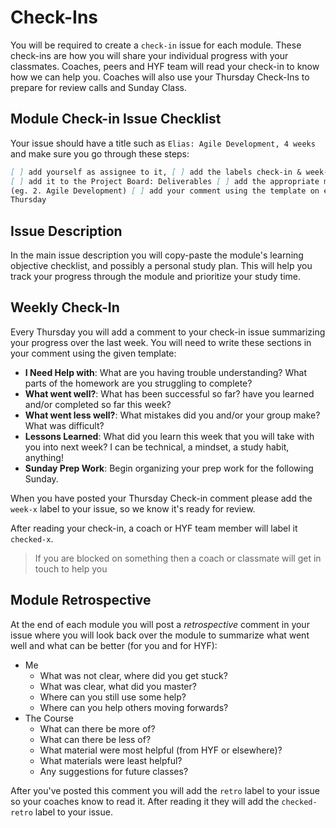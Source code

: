 # Check-Ins

You will be required to create a `check-in` issue for each module. These
check-ins are how you will share your individual progress with your classmates.
Coaches, peers and HYF team will read your check-in to know how we can help you.
Coaches will also use your Thursday Check-Ins to prepare for review calls and
Sunday Class.

## Module Check-in Issue Checklist

Your issue should have a title such as `Elias: Agile Development, 4 weeks` and
make sure you go through these steps:

```markdown
[ ] add yourself as assignee to it, [ ] add the labels check-in & week-x  
[ ] add it to the Project Board: Deliverables [ ] add the appropriate milestone
(eg. 2. Agile Development) [ ] add your comment using the template on every
Thursday
```

## Issue Description

In the main issue description you will copy-paste the module's learning
objective checklist, and possibly a personal study plan. This will help you
track your progress through the module and prioritize your study time.

## Weekly Check-In

Every Thursday you will add a comment to your check-in issue summarizing your
progress over the last week. You will need to write these sections in your
comment using the given template:

- **I Need Help with**: What are you having trouble understanding? What parts of
  the homework are you struggling to complete?
- **What went well?**: What has been successful so far? have you learned and/or
  completed so far this week?
- **What went less well?**: What mistakes did you and/or your group make? What
  was difficult?
- **Lessons Learned**: What did you learn this week that you will take with you
  into next week? I can be technical, a mindset, a study habit, anything!
- **Sunday Prep Work**: Begin organizing your prep work for the following
  Sunday.

When you have posted your Thursday Check-in comment please add the `week-x`
label to your issue, so we know it's ready for review.

After reading your check-in, a coach or HYF team member will label it
`checked-x`.

> If you are blocked on something then a coach or classmate will get in touch to
> help you

## Module Retrospective

At the end of each module you will post a _retrospective_ comment in your issue
where you will look back over the module to summarize what went well and what
can be better (for you and for HYF):

- Me
  - What was not clear, where did you get stuck?
  - What was clear, what did you master?
  - Where can you still use some help?
  - Where can you help others moving forwards?
- The Course
  - What can there be more of?
  - What can there be less of?
  - What material were most helpful (from HYF or elsewhere)?
  - What materials were least helpful?
  - Any suggestions for future classes?

After you've posted this comment you will add the `retro` label to your issue so
your coaches know to read it. After reading it they will add the `checked-retro`
label to your issue.
